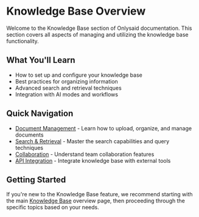 # Knowledge Base Overview

Welcome to the Knowledge Base section of Onlysaid documentation. This section covers all aspects of managing and utilizing the knowledge base functionality.

## What You'll Learn

- How to set up and configure your knowledge base
- Best practices for organizing information
- Advanced search and retrieval techniques
- Integration with AI modes and workflows

## Quick Navigation

- [Document Management](document-management.md) - Learn how to upload, organize, and manage documents
- [Search & Retrieval](search-retrieval.md) - Master the search capabilities and query techniques
- [Collaboration](collaboration.md) - Understand team collaboration features
- [API Integration](api-integration.md) - Integrate knowledge base with external tools

## Getting Started

If you're new to the Knowledge Base feature, we recommend starting with the main [Knowledge Base](../knowledge-base.md) overview page, then proceeding through the specific topics based on your needs.
